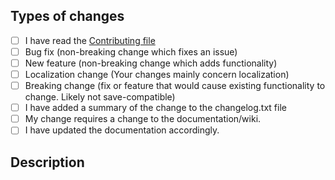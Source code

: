 <!--- Take the time to look at the right-hand column and fill in the relevant information (Reviewers, Labels, Project, Linked issues...).  -->

## Types of changes
<!--- What types of changes does your code introduce? Replace the space by an `x` in all the boxes that apply: -->
- [ ] I have read the [Contributing file](https://github.com/cherisong/Carnalitas/blob/development/CONTRIBUTING.md)
- [ ] Bug fix (non-breaking change which fixes an issue)
- [ ] New feature (non-breaking change which adds functionality)
- [ ] Localization change (Your changes mainly concern localization)
- [ ] Breaking change (fix or feature that would cause existing functionality to change. Likely not save-compatible)
- [ ] I have added a summary of the change to the changelog.txt file
- [ ] My change requires a change to the documentation/wiki.
- [ ] I have updated the documentation accordingly.

## Description
<!--- Describe or list the changes you made -->
